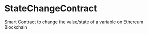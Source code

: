 # StateChangeContract
Smart Contract to change the value/state of a variable on Ethereum Blockchain

